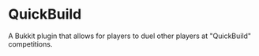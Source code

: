 QuickBuild
==========

A Bukkit plugin that allows for players to duel other players at "QuickBuild" competitions.

